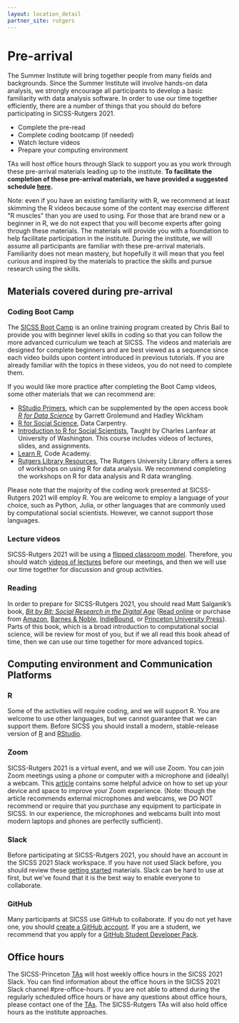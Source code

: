 ```yaml
---
layout: location_detail
partner_site: rutgers
---
```


# Pre-arrival

The Summer Institute will bring together people from many fields and backgrounds. Since the Summer Institute will involve hands-on data analysis, we strongly encourage all participants to develop a basic familiarity with data analysis software. In order to use our time together efficiently, there are a number of things that you should do before participating in SICSS-Rutgers 2021.

- Complete the pre-read
- Complete coding bootcamp (if needed)
- Watch lecture videos
- Prepare your computing environment

TAs will host office hours through Slack to support you as you work through these pre-arrival materials leading up to the institute. **To facilitate the completion of these pre-arrival materials, we have provided a suggested schedule [here](https://docs.google.com/document/d/1QrgE91WxHey1ORX1VJ_n4bRKfSmPmC17cI4g9Jzlzug/edit).** 

Note: even if you have an existing familiarity with R, we recommend at least skimming the R videos because some of the content may exercise different "R muscles" than you are used to using. For those that are brand new or a beginner in R, we do not expect that you will become experts after going through these materials. The materials will provide you with a foundation to help facilitate participation in the institute. During the institute, we will assume all participants are familiar with these pre-arrival materials. Familiarity does not mean mastery, but hopefully it will mean that you feel curious and inspired by the materials to practice the skills and pursue research using the skills. 

## Materials covered during pre-arrival 

### Coding Boot Camp

The [SICSS Boot Camp](https://sicss.io/boot_camp) is an online training program created by Chris Bail to provide you with beginner level skills in coding so that you can follow the more advanced curriculum we teach at SICSS. The videos and materials are designed for complete beginners and are best viewed as a sequence since each video builds upon content introduced in previous tutorials. If you are already familiar with the topics in these videos, you do not need to complete them.

If you would like more practice after completing the Boot Camp videos, some other materials that we can recommend are:
- [RStudio Primers](https://rstudio.cloud/learn/primers), which can be supplemented by the open access book _[R for Data Science](https://r4ds.had.co.nz/)_ by Garrett Grolemund and Hadley Wickham
- [R for Social Science](https://datacarpentry.org/r-socialsci/), Data Carpentry.  
- [Introduction to R for Social Scientists](https://clanfear.github.io/CSSS508/), Taught by Charles Lanfear at University of Washington. This course includes videos of lectures, slides, and assignments.
- [Learn R](https://www.codecademy.com/learn/learn-r), Code Academy.
- [Rutgers Library Resources](https://libguides.rutgers.edu/data/data_R), The Rutgers University Library offers a seres of workshops on using R for data analysis. We recommend completing the workshops on R for data analysis and R data wrangling.

Please note that the majority of the coding work presented at SICSS-Rutgers 2021 will employ R. You are welcome to employ a language of your choice, such as Python, Julia, or other languages that are commonly used by computational social scientists.  However, we cannot support those languages.

### Lecture videos

SICSS-Rutgers 2021 will be using a [flipped classroom model](https://en.wikipedia.org/wiki/Flipped_classroom).  Therefore, you should watch [videos of lectures](https://sicss.io/curriculum) before our meetings, and then we will use our time together for discussion and group activities.

### Reading

In order to prepare for SICSS-Rutgers 2021, you should read Matt Salganik’s book, *[Bit by Bit: Social Research in the Digital Age](http://www.bitbybitbook.com)* ([Read online](https://www.bitbybitbook.com/en/1st-ed/preface/) or purchase from [Amazon](https://www.amazon.com/Bit-Social-Research-Digital-Age/dp/0691158649), [Barnes & Noble](https://www.barnesandnoble.com/w/bit-by-bit-matthew-salganik/1125483924), [IndieBound](https://www.indiebound.org/book/9780691158648), or [Princeton University Press](https://press.princeton.edu/books/paperback/9780691196107/bit-by-bit)). Parts of this book, which is a broad introduction to computational social science, will be review for most of you, but if we all read this book ahead of time, then we can use our time together for more advanced topics.

## Computing environment and Communication Platforms

### R

Some of the activities will require coding, and we will support R. You are welcome to use other languages, but we cannot guarantee that we can support them. Before SICSS you should install a modern, stable-release version of [R](https://www.r-project.org/) and [RStudio](https://rstudio.com/products/rstudio/download/).

### Zoom

SICSS-Rutgers 2021 is a virtual event, and we will use Zoom. You can join Zoom meetings using a phone or computer with a microphone and (ideally) a webcam. This [article](https://thewirecutter.com/blog/professional-video-call-from-home/) contains some helpful advice on how to set up your device and space to improve your Zoom experience. (Note: though the article recommends external microphones and webcams, we DO NOT recommend or require that you purchase any equipment to participate in SICSS. In our experience, the microphones and webcams built into most modern laptops and phones are perfectly sufficient).

### Slack

Before participating at SICSS-Rutgers 2021, you should have an account in the SICSS 2021 Slack workspace.  If you have not used Slack before, you should review these [getting started](https://slack.com/help/categories/360000049043-Getting-started) materials.  Slack can be hard to use at first, but we've found that it is the best way to enable everyone to collaborate.

### GitHub

Many participants at SICSS use GitHub to collaborate. If you do not yet have one, you should [create a GitHub account](https://github.com/join). If you are a student, we recommend that you apply for a [GitHub Student Developer Pack](https://education.github.com/pack).

## Office hours

The SICSS-Princeton [TAs](https://sicss.io/2021/princeton/people#teaching_assistants) will host weekly office hours in the SICSS 2021 Slack. You can find information about the office hours in the SICSS 2021 Slack channel #pre-office-hours. If you are not able to attend during the regularly scheduled office hours or have any questions about office hours, please contact one of the [TAs](https://sicss.io/2021/princeton/people#teaching_assistants). The SICSS-Rutgers TAs will also hold office hours as the institute approaches.
